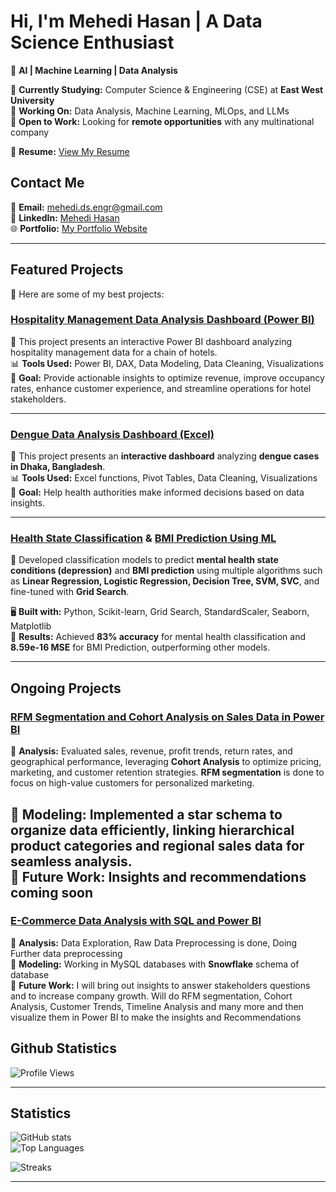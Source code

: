 # Hi, I'm **Mehedi Hasan** | A Data Science Enthusiast  
🚀 **AI | Machine Learning | Data Analysis**  

🔹 **Currently Studying:** Computer Science & Engineering (CSE) at **East West University**  
🔹 **Working On:** Data Analysis, Machine Learning, MLOps, and LLMs  
🔹 **Open to Work:** Looking for **remote opportunities** with any multinational company  

📄 **Resume:** [View My Resume](https://drive.google.com/file/d/14uYrzsv9ClsBNkotcU35F2rW1I1DWiwk/view?usp=sharing)  

## **Contact Me**  

📩 **Email:** [mehedi.ds.engr@gmail.com](mailto:mehedi.ds.engr@gmail.com)  
💼 **LinkedIn:** [Mehedi Hasan](https://www.linkedin.com/in/mehedi-hasan-4553a4274/)  
🌐 **Portfolio:** [My Portfolio Website](https://mehedihasan-ds.github.io/Portfolio/)  

---
## **Featured Projects**  

🌟 Here are some of my best projects:  

### [Hospitality Management Data Analysis Dashboard (Power BI) ](https://github.com/MehediHasan-ds/Hospitality-Management-Data-Analysis-with-Power-BI.git)
📌 This project presents an interactive Power BI dashboard analyzing hospitality management data for a chain of hotels.  
📊 **Tools Used:** Power BI, DAX, Data Modeling, Data Cleaning, Visualizations  
🎯 **Goal:** Provide actionable insights to optimize revenue, improve occupancy rates, enhance customer experience, and streamline operations for hotel stakeholders.  

---

<!-- ### **[E-Commerce Sales Analysis with Power BI](https://github.com/MehediHasan-ds/E-Commerce-Sales-Analysis-with-Power-BI.git)**
🔹 **Analysis**: Evaluated sales, revenue, profit trends, return rates, and geographical performance, identifying key growth opportunities. Leveraged customer segmentation and product insights to optimize pricing and marketing strategies.  
🔹 **Modeling**: Implemented snowflake schema for efficient data organization, linking hierarchical product categories and regional sales data.  
🔹 **Future Work**: Expand analysis with cohort tracking, AI-driven sales forecasting, and deeper territory-based performance insights.

--- -->

### **[Dengue Data Analysis Dashboard (Excel)](https://github.com/MehediHasan-ds/Data-Analysis-Projects.git)**  
📌 This project presents an **interactive dashboard** analyzing **dengue cases in Dhaka, Bangladesh**.  
📊 **Tools Used:** Excel functions, Pivot Tables, Data Cleaning, Visualizations  
🎯 **Goal:** Help health authorities make informed decisions based on data insights.  

---

### **[Health State Classification](https://colab.research.google.com/drive/1Sb6cmI6vWbgAyqzQ5U6gGNErpCOO892p?usp=sharing) & [BMI Prediction Using ML](https://colab.research.google.com/drive/1f56v8PjDDms7kyicMVNmG-l1WQICm4by?usp=sharing)**  
📌 Developed classification models to predict **mental health state conditions (depression)** and **BMI prediction** using multiple algorithms such as **Linear Regression, Logistic Regression, Decision Tree, SVM, SVC**, and fine-tuned with **Grid Search**.  

🖥 **Built with:** Python, Scikit-learn, Grid Search, StandardScaler, Seaborn, Matplotlib  
🎯 **Results:** Achieved **83% accuracy** for mental health classification and **8.59e-16 MSE** for BMI Prediction, outperforming other models.  

---

## **Ongoing Projects**  

### **[RFM Segmentation and Cohort Analysis on Sales Data in Power BI](https://github.com/MehediHasan-ds/RFM-segmentation-and-Cohort-analysis-on-Sales-Data-in-Power-BI.git)**  

🔹 **Analysis:** Evaluated sales, revenue, profit trends, return rates, and geographical performance, leveraging **Cohort Analysis** to optimize pricing, marketing, and customer retention strategies. **RFM segmentation** is done to focus on high-value customers for personalized marketing.  

🔹 **Modeling:** Implemented a **star schema** to organize data efficiently, linking hierarchical product categories and regional sales data for seamless analysis.  
🔹 **Future Work:** Insights and recommendations coming soon  
--- 

### **[E-Commerce Data Analysis with SQL and Power BI](https://github.com/MehediHasan-ds/E-Commerce-Data-Analysis-with-SQL-and-Power-BI.git)**  
🔹 **Analysis:** Data Exploration, Raw Data Preprocessing is done, Doing Further data preprocessing  
🔹 **Modeling:** Working in MySQL databases with **Snowflake** schema of database  
🔹 **Future Work:** I will bring out insights to answer stakeholders questions and to increase company growth. Will do RFM segmentation, Cohort Analysis, Customer Trends, Timeline Analysis and many more and then visualize them in Power BI to make the insights and Recommendations  


<!-- ### **[E-Commerce Sales Analysis with Power BI](https://github.com/MehediHasan-ds/E-Commerce-Sales-Analysis-with-Power-BI.git)**
🔹 **Analysis**: Evaluated sales, revenue, profit trends, return rates, and geographical performance, identifying key growth opportunities. Leveraged customer segmentation and product insights to optimize pricing and marketing strategies.  
🔹 **Modeling**: Implemented snowflake schema for efficient data organization, linking hierarchical product categories and regional sales data.  
🔹 **Future Work**: Expand analysis with cohort tracking, AI-driven sales forecasting, and deeper territory-based performance insights. -->



<!-- ### **[Data Analysis on Hospitality Domain using Power BI](https://github.com/MehediHasan-ds/Hospitality-Management-Data-Analysis-with-Power-BI.git)**  
🔹 Conducting an **in-depth analysis** of customer behavior, revenue trends, and booking patterns in the hospitality industry.  
🔹 Designing **interactive Power BI dashboards** to visualize key business insights.  
🔹 Aiming to provide **data-driven recommendations** to optimize business performance.  


<!-- ### **[An-End-to-End Interactive Shopping Website](https://github.com/MehediHasan-ds/An-Interactive-Shopping-Web-Page.git)**  
🔹 Developing a **fully interactive e-commerce platform** with product browsing, cart management, and checkout features.  
🔹 Implementing **responsive UI/UX** using **HTML, CSS, and JavaScript** for a seamless shopping experience.  
🔹 Working to integrate backend functionalities for **user authentication and order management**.  
🔹 Keeping it structured so that **End-to-End data Analysis can be done and make recommendations and decisions using Power BI and Machine Learning**.    -->





## **Github Statistics**  

![Profile Views](https://komarev.com/ghpvc/?username=MehediHasan-ds&color=blue&style=flat)  

---

## **Statistics**  

![GitHub stats](https://github-readme-stats.vercel.app/api?username=MehediHasan-ds&show_icons=true&theme=radical)  
![Top Languages](https://github-readme-stats.vercel.app/api/top-langs/?username=MehediHasan-ds&layout=compact&theme=radical)  

![Streaks](https://nirzak-streak-stats.vercel.app/?user=MehediHasan-ds&theme=dark&hide_border=false)

---
